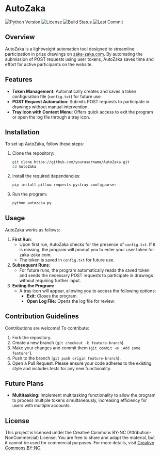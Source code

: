 # AutoZaka

![Python Version](https://img.shields.io/badge/python-3.8%2B-blue)
![License](https://img.shields.io/badge/license-CC%20BY--NC-orange)
![Build Status](https://img.shields.io/badge/build-passing-brightgreen)
![Last Commit](https://img.shields.io/github/last-commit/xxqqwua/AutoZaka)

## Overview

AutoZaka is a lightweight automation tool designed to streamline participation in prize drawings on [zaka-zaka.com](https://zaka-zaka.com/). By automating the submission of POST requests using user tokens, AutoZaka saves time and effort for active participants on the website.

## Features

- **Token Management**: Automatically creates and saves a token configuration file (`config.txt`) for future use.
- **POST Request Automation**: Submits POST requests to participate in drawings without manual intervention.
- **Tray Icon with Context Menu**: Offers quick access to exit the program or open the log file through a tray icon.

## Installation

To set up AutoZaka, follow these steps:

1. Clone the repository:
   ```bash
   git clone https://github.com/yourusername/AutoZaka.git
   cd AutoZaka
2. Install the required dependencies:
   ```bash
   pip install pillow requests pystray configparser
3. Run the program:
   ```bash
   python autozaka.py

## Usage
AutoZaka works as follows:
1. **First Run**:
   * Upon first run, AutoZaka checks for the presence of `config.txt`. If it is missing, the program will prompt you to enter your user token for zaka-zaka.com.
   * The token is saved in `config.txt` for future use.
2. **Subsequent Runs**:
   * For future runs, the program automatically reads the saved token and sends the necessary POST requests to participate in drawings without requiring further input.
3. **Exiting the Program:**
   * A tray icon will appear, allowing you to access the following options:
     * **Exit:** Closes the program.
     * **Open Log File:** Opens the log file for review.

## Contribution Guidelines
Contributions are welcome! To contribute:
1. Fork the repository.
2. Create a new branch (`git checkout -b feature-branch`).
3. Make your changes and commit them (`git commit -m 'Add some feature'`).
4. Push to the branch (`git push origin feature-branch`).
5. Open a Pull Request.
Please ensure your code adheres to the existing style and includes tests for any new functionality.

## Future Plans
* **Multitasking**: Implement multitasking functionality to allow the program to process multiple tokens simultaneously, increasing efficiency for users with multiple accounts.

## License
This project is licensed under the Creative Commons BY-NC (Attribution-NonCommercial) License. You are free to share and adapt the material, but it cannot be used for commercial purposes. For more details, visit [Creative Commons BY-NC](https://creativecommons.org/licenses/by-nc/4.0/).